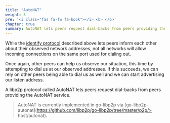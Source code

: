 ```yaml
---
title: "AutoNAT"
weight: 3
pre: '<i class="fas fa-fw fa-book"></i> <b> </b>'
chapter: true
summary: AutoNAT lets peers request dial-backs from peers providing the AutoNAT service.
---
```


While the [identify protocol][spec_identify] described above lets peers inform each other about their observed network addresses, not all networks will allow incoming connections on the same port used for dialing out.

Once again, other peers can help us observe our situation, this time by attempting to dial us at our observed addresses. If this succeeds, we can rely on other peers being able to dial us as well and we can start advertising our listen address.

A libp2p protocol called AutoNAT lets peers request dial-backs from peers providing the AutoNAT service.

> AutoNAT is currently implemented in go-libp2p via [go-libp2p-autonat](https://github.com/libp2p/go-libp2p/tree/master/p2p/> host/autonat).
> 
[spec_identify]: https://github.com/libp2p/specs/tree/master/identify

